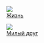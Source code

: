 ![](/books/prose_classic/Ги%20де%20Мопассан/Жизнь.jpg)  
[Жизнь](/books/prose_classic/Ги%20де%20Мопассан/Жизнь)

![](/books/prose_classic/Ги%20де%20Мопассан/Милый%20друг.jpg)  
[Милый друг](/books/prose_classic/Ги%20де%20Мопассан/Милый%20друг)
